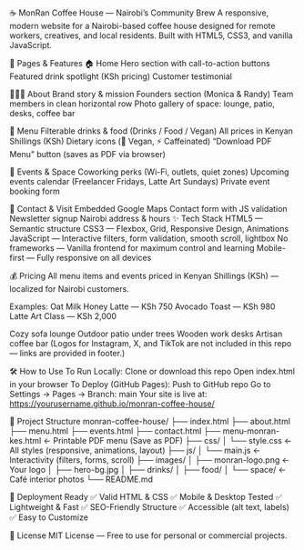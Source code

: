 ☕ MonRan Coffee House — Nairobi’s Community Brew
A responsive, modern website for a Nairobi-based coffee house designed for remote workers, creatives, and local residents. Built with HTML5, CSS3, and vanilla JavaScript. 

📍 Pages & Features
🏠 Home
Hero section with call-to-action buttons
Featured drink spotlight (KSh pricing)
Customer testimonial

🧑‍🤝‍🧑 About
Brand story & mission
Founders section (Monica & Randy)
Team members in clean horizontal row 
Photo gallery of space: lounge, patio, desks, coffee bar

📜 Menu
Filterable drinks & food (Drinks / Food / Vegan)
All prices in Kenyan Shillings (KSh)
Dietary icons (🌱 Vegan, ⚡ Caffeinated)
“Download PDF Menu” button (saves as PDF via browser)

📅 Events & Space
Coworking perks (Wi-Fi, outlets, quiet zones)
Upcoming events calendar (Freelancer Fridays, Latte Art Sundays)
Private event booking form

📍 Contact & Visit
Embedded Google Maps
Contact form with JS validation
Newsletter signup
Nairobi address & hours
✨ Tech Stack
HTML5 — Semantic structure
CSS3 — Flexbox, Grid, Responsive Design, Animations
JavaScript — Interactive filters, form validation, smooth scroll, lightbox
No frameworks — Vanilla frontend for maximum control and learning
Mobile-first — Fully responsive on all devices

💰 Pricing
All menu items and events priced in Kenyan Shillings (KSh) — localized for Nairobi customers.

Examples:
Oat Milk Honey Latte — KSh 750
Avocado Toast — KSh 980
Latte Art Class — KSh 2,000

Cozy sofa lounge
Outdoor patio under trees
Wooden work desks
Artisan coffee bar
(Logos for Instagram, X, and TikTok are not included in this repo — links are provided in footer.)

🛠️ How to Use
To Run Locally:
Clone or download this repo
Open index.html in your browser
To Deploy (GitHub Pages):
Push to GitHub repo
Go to Settings → Pages → Branch: main
Your site is live at:
https://yourusername.github.io/monran-coffee-house/

🧩 Project Structure
monran-coffee-house/
├── index.html
├── about.html
├── menu.html
├── events.html
├── contact.html
├── menu-monran-kes.html     ← Printable PDF menu (Save as PDF)
├── css/
│   └── style.css            ← All styles (responsive, animations, layout)
├── js/
│   └── main.js              ← Interactivity (filters, forms, scroll)
├── images/
│   ├── monran-logo.png      ← Your logo
│   ├── hero-bg.jpg
│   ├── drinks/
│   ├── food/
│   └── space/               ← Café interior photos
└── README.md


🚀 Deployment Ready
✅ Valid HTML & CSS
✅ Mobile & Desktop Tested
✅ Lightweight & Fast
✅ SEO-Friendly Structure
✅ Accessible (alt text, labels)
✅ Easy to Customize

📜 License
MIT License — Free to use for personal or commercial projects.
